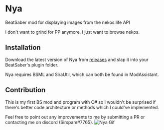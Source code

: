 # Nya
BeatSaber mod for displaying images from the nekos.life API

I don't want to grind for PP anymore, I just want to browse nekos.
## Installation
Download the latest version of Nya from [releases]() and slap it into your BeatSaber's plugin folder.

Nya requires BSML and SiraUtil, which can both be found in ModAssistant.
## Contribution
This is my first BS mod and program with C# so I wouldn't be surprised if there's better code architecture or methods which I could've implemented.

Feel free to point out any improvements to me by submitting a PR or contacting me on discord (Sirspam#7765).
![Nya Gif](https://github.com/Sirspam/Nya/blob/main/NyaGif.gif)